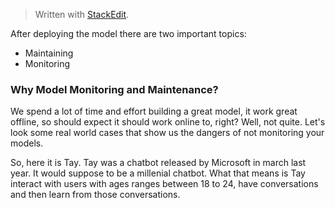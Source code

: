 


> Written with [StackEdit](https://stackedit.io/).

After deploying the model there are two important topics:

- Maintaining 
- Monitoring 

### Why Model Monitoring and Maintenance?

We spend a lot of time and effort building a great model, it work great offline, so should expect it should work online to, right? Well, not quite. Let's look some real world cases that show us the dangers of not monitoring your models. 

So, here it is Tay. Tay was a chatbot released by Microsoft in march last year. It would suppose to be a millenial chatbot. What that means is Tay interact with users with ages ranges between 18 to 24, have conversations and then learn from those conversations. 
<!--stackedit_data:
eyJoaXN0b3J5IjpbLTE2NzA2MTIwNDZdfQ==
-->